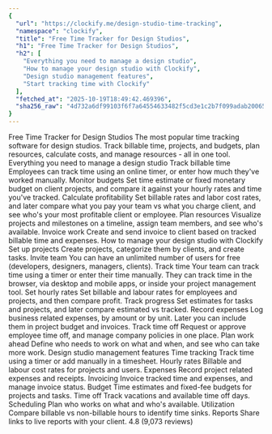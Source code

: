 ```yaml
---
{
  "url": "https://clockify.me/design-studio-time-tracking",
  "namespace": "clockify",
  "title": "Free Time Tracker for Design Studios",
  "h1": "Free Time Tracker for Design Studios",
  "h2": [
    "Everything you need to manage a design studio",
    "How to manage your design studio with Clockify",
    "Design studio management features",
    "Start tracking time with Clockify"
  ],
  "fetched_at": "2025-10-19T18:49:42.469396",
  "sha256_raw": "4d732a6df99103f6f7a64554633482f5cd3e1c2b7f099adab20065ff9ba4515e"
}
---
```


Free Time Tracker for Design Studios
The most popular time tracking software for design studios. Track billable time, projects, and budgets, plan resources, calculate costs, and manage resources - all in one tool.
Everything you need to manage a design studio
Track billable time
Employees can track time using an online timer, or enter how much they've worked manually.
Monitor budgets
Set time estimate or fixed monetary budget on client projects, and compare it against your hourly rates and time you've tracked.
Calculate profitability
Set billable rates and labor cost rates, and later compare what you pay your team vs what you charge client, and see who's your most profitable client or employee.
Plan resources
Visualize projects and milestones on a timeline, assign team members, and see who's available.
Invoice work
Create and send invoice to client based on tracked billable time and expenses.
How to manage your design studio with Clockify
Set up projects
Create projects, categorize them by clients, and create tasks.
Invite team
You can have an unlimited number of users for free (developers, designers, managers, clients).
Track time
Your team can track time using a timer or enter their time manually. They can track time in the browser, via desktop and mobile apps, or inside your project management tool.
Set hourly rates
Set billable and labour rates for employees and projects, and then compare profit.
Track progress
Set estimates for tasks and projects, and later compare estimated vs tracked.
Record expenses
Log business related expenses, by amount or by unit. Later you can include them in project budget and invoices.
Track time off
Request or approve employee time off, and manage company policies in one place.
Plan work ahead
Define who needs to work on what and when, and see who can take more work.
Design studio management features
Time tracking
Track time using a timer or add manually in a timesheet.
Hourly rates
Billable and labour cost rates for projects and users.
Expenses
Record project related expenses and receipts.
Invoicing
Invoice tracked time and expenses, and manage invoice status.
Budget
Time estimates and fixed-fee budgets for projects and tasks.
Time off
Track vacations and available time off days.
Scheduling
Plan who works on what and who's available.
Utilization
Compare billable vs non-billable hours to identify time sinks.
Reports
Share links to live reports with your client.
4.8 (9,073 reviews)